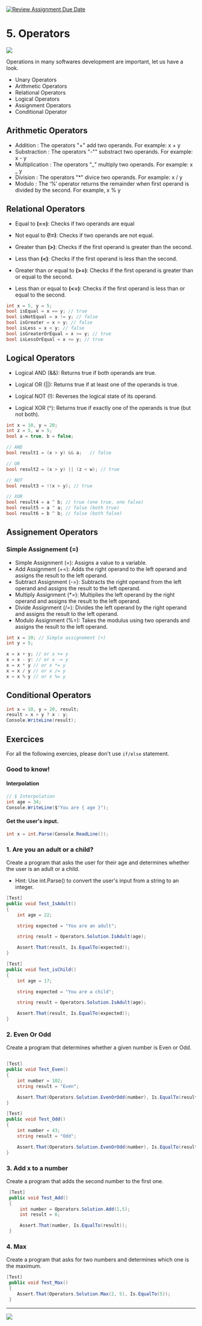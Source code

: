 [![Review Assignment Due Date](https://classroom.github.com/assets/deadline-readme-button-22041afd0340ce965d47ae6ef1cefeee28c7c493a6346c4f15d667ab976d596c.svg)](https://classroom.github.com/a/7TboV4Cz)
# 5. Operators

![](../assets/operators.png)

Operations in many softwares development are important, let us have a look.

- Unary Operators
- Arithmetic Operators
- Relational Operators
- Logical Operators
- Assignment Operators
- Conditional Operator

## Arithmetic Operators

- Addition : The operators "+" add two operands. For example: x + y
- Substraction : The operators "-"" substract two operands. For example: x - y
- Multiplication : The operators "_" multiply two operands. For example: x _ y
- Division : The operators "\*" divice two operands. For example: x / y
- Modulo : The ‘%’ operator returns the remainder when first operand is divided by the second. For example, x % y

## Relational Operators

- Equal to **(==)**: Checks if two operands are equal

- Not equal to **(!=)**: Checks if two operands are not equal.

- Greater than **(>)**: Checks if the first operand is greater than the second.

- Less than **(<)**: Checks if the first operand is less than the second.

- Greater than or equal to **(>=)**: Checks if the first operand is greater than or equal to the second.

- Less than or equal to **(<=)**: Checks if the first operand is less than or equal to the second.

```csharp
int x = 5, y = 5;
bool isEqual = x == y; // true
bool isNotEqual = x != y; // false
bool isGreater = x > y; // false
bool isLess = x < y; // false
bool isGreaterOrEqual = x >= y; // true
bool isLessOrEqual = x <= y; // true
```

## Logical Operators

- Logical AND (&&): Returns true if both operands are true.

- Logical OR (||): Returns true if at least one of the operands is true.

- Logical NOT (!): Reverses the logical state of its operand.

- Logical XOR (^): Returns true if exactly one of the operands is true (but not both).

```csharp
int x = 10, y = 20;
int z = 5, w = 5;
bool a = true, b = false;

// AND
bool result1 = (x > y) && a;   // false

// OR
bool result2 = (x > y) || (z < w); // true

// NOT
bool result3 = !(x > y); // true

// XOR
bool result4 = a ^ b; // true (one true, one false)
bool result5 = a ^ a; // false (both true)
bool result6 = b ^ b; // false (both false)
```

## Assignement Operators

### Simple Assignement (=)

- Simple Assignment (=): Assigns a value to a variable.
- Add Assignment (+=): Adds the right operand to the left operand and assigns the result to the left operand.
- Subtract Assignment (-=): Subtracts the right operand from the left operand and assigns the result to the left operand.
- Multiply Assignment (\*=): Multiplies the left operand by the right operand and assigns the result to the left operand.
- Divide Assignment (/=): Divides the left operand by the right operand and assigns the result to the left operand.
- Modulo Assignment (%=): Takes the modulus using two operands and assigns the result to the left operand.

```csharp
int x = 10; // Simple assignement (+)
int y = 5;

x = x + y; // or x += y
x = x - y: // or x -= y
x = x * y // or x *= y
x = x / y // or x /= y
x = x % y // or x %= y
```

## Conditional Operators

```csharp
int x = 10, y = 20, result;
result = x > y ? x : y;
Console.WriteLine(result);
```

## Exercices

For all the following exercies, please don't use `if/else` statement.

### Good to know!

#### Interpolation

```csharp
// $ Interpolation
int age = 34;
Console.WriteLine($"You are { age }");
```

#### Get the user's input.

```csharp
int x = int.Parse(Console.ReadLine());
```

### 1. Are you an adult or a child?

Create a program that asks the user for their age and determines whether the user is an adult or a child.

- Hint: Use int.Parse() to convert the user's input from a string to an integer.

```csharp
[Test]
public void Test_IsAdult()
{
    int age = 22;

    string expected = "You are an adult";

    string result = Operators.Solution.IsAdult(age);

    Assert.That(result, Is.EqualTo(expected));
}

[Test]
public void Test_isChild()
{
    int age = 17;

    string expected = "You are a child";

    string result = Operators.Solution.IsAdult(age);

    Assert.That(result, Is.EqualTo(expected));
}
```

### 2. Even Or Odd

Create a program that determines whether a given number is Even or Odd.

```csharp

[Test]
public void Test_Even()
{
    int number = 102;
    string result = "Even";

    Assert.That(Operators.Solution.EvenOrOdd(number), Is.EqualTo(result));
}

[Test]
public void Test_Odd()
{
    int number = 43;
    string result = "Odd";

    Assert.That(Operators.Solution.EvenOrOdd(number), Is.EqualTo(result));
}
```

### 3. Add x to a number

Create a program that adds the second number to the first one.

```csharp
 [Test]
 public void Test_Add()
 {
     int number = Operators.Solution.Add(1,5);
     int result = 6;

     Assert.That(number, Is.EqualTo(result));
 }
```

### 4. Max

Create a program that asks for two numbers and determines which one is the maximum.

```csharp
[Test]
 public void Test_Max()
 {
    Assert.That(Operators.Solution.Max(2, 5), Is.EqualTo(5));
 }
```

--- 

![](https://res.cloudinary.com/practicaldev/image/fetch/s--o3gw5hnt--/c_limit%2Cf_auto%2Cfl_progressive%2Cq_66%2Cw_800/https://media2.giphy.com/media/l2Je4zlfxF6z0IWZi/giphy.gif%3Fcid%3Decf05e47s4y1w2cljqpgb4z4x8xef2mqep0g9tiw761im2cf%26rid%3Dgiphy.gif%26ct%3Dg)
